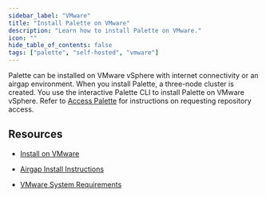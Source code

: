 ```yaml
---
sidebar_label: "VMware"
title: "Install Palette on VMware"
description: "Learn how to install Palette on VMware."
icon: ""
hide_table_of_contents: false
tags: ["palette", "self-hosted", "vmware"]
---
```


Palette can be installed on VMware vSphere with internet connectivity or an airgap environment. When you install
Palette, a three-node cluster is created. You use the interactive Palette CLI to install Palette on VMware vSphere.
Refer to [Access Palette](../../enterprise-version.md#access-palette) for instructions on requesting repository access.

## Resources

- [Install on VMware](install.md)

- [Airgap Install Instructions](airgap-instructions.md)

- [VMware System Requirements](vmware-system-requirements.md)
